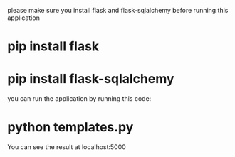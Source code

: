 please make sure you install flask and flask-sqlalchemy before running this application
# pip install flask
# pip install flask-sqlalchemy

you can run the application by running this code:
# python templates.py

You can see the result at localhost:5000
